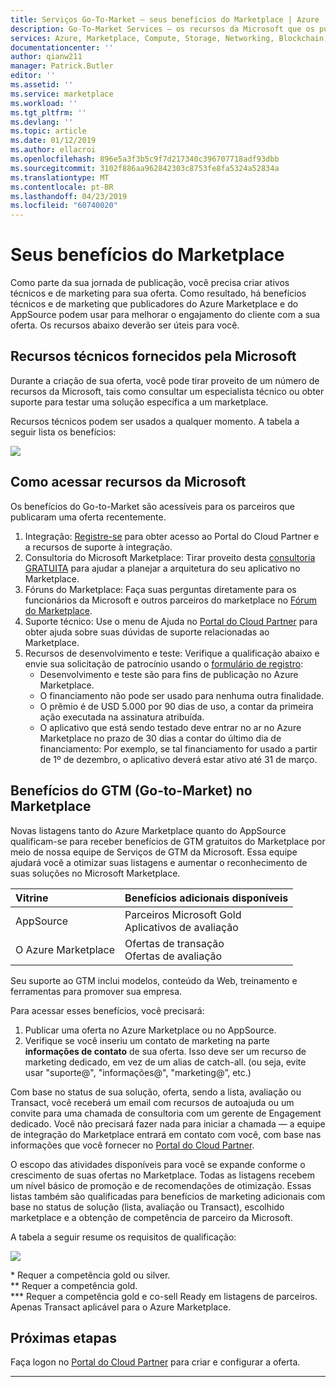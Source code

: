 ```yaml
---
title: Serviços Go-To-Market – seus benefícios do Marketplace | Azure
description: Go-To-Market Services – os recursos da Microsoft que os publicadores podem usar são descritos nesta seção.
services: Azure, Marketplace, Compute, Storage, Networking, Blockchain, Security
documentationcenter: ''
author: qianw211
manager: Patrick.Butler
editor: ''
ms.assetid: ''
ms.service: marketplace
ms.workload: ''
ms.tgt_pltfrm: ''
ms.devlang: ''
ms.topic: article
ms.date: 01/12/2019
ms.author: ellacroi
ms.openlocfilehash: 896e5a3f3b5c9f7d217340c396707718adf93dbb
ms.sourcegitcommit: 3102f886aa962842303c8753fe8fa5324a52834a
ms.translationtype: MT
ms.contentlocale: pt-BR
ms.lasthandoff: 04/23/2019
ms.locfileid: "60740020"
---
```

# <a name="your-marketplace-benefits"></a>Seus benefícios do Marketplace

Como parte da sua jornada de publicação, você precisa criar ativos técnicos e de marketing para sua oferta. Como resultado, há benefícios técnicos e de marketing que publicadores do Azure Marketplace e do AppSource podem usar para melhorar o engajamento do cliente com a sua oferta. Os recursos abaixo deverão ser úteis para você.

## <a name="technical-resources-provided-by-microsoft"></a>Recursos técnicos fornecidos pela Microsoft

Durante a criação de sua oferta, você pode tirar proveito de um número de recursos da Microsoft, tais como consultar um especialista técnico ou obter suporte para testar uma solução específica a um marketplace.

Recursos técnicos podem ser usados a qualquer momento.  A tabela a seguir lista os benefícios:

![](./media/marketplace-publishers-guide/technical-benefit-table.png)

## <a name="how-to-access-microsoft-resources"></a>Como acessar recursos da Microsoft

Os benefícios do Go-to-Market são acessíveis para os parceiros que publicaram uma oferta recentemente. 

1. Integração: [Registre-se](https://azuremarketplace.microsoft.com/sell) para obter acesso ao Portal do Cloud Partner e a recursos de suporte à integração.
2. Consultoria do Microsoft Marketplace: Tirar proveito desta [consultoria GRATUITA](https://support.microsoft.com/help/4010317/microsoft-marketplaces-consultation) para ajudar a planejar a arquitetura do seu aplicativo no Marketplace.
3. Fóruns do Marketplace: Faça suas perguntas diretamente para os funcionários da Microsoft e outros parceiros do marketplace no [Fórum do Marketplace](https://www.microsoftpartnercommunity.com/t5/Azure-Marketplace-and-AppSource/bd-p/2222).
4. Suporte técnico: Use o menu de Ajuda no [Portal do Cloud Partner](https://cloudpartner.azure.com/) para obter ajuda sobre suas dúvidas de suporte relacionadas ao Marketplace. 
5. Recursos de desenvolvimento e teste: Verifique a qualificação abaixo e envie sua solicitação de patrocínio usando o [formulário de registro](https://forms.office.com/Pages/ResponsePage.aspx?id=v4j5cvGGr0GRqy180BHbR3omd2bW7etLoEoufw2-vMdUNUkxSjQ5V0hJOEtZSks3ME45TDJNTkVUTi4u):
    * Desenvolvimento e teste são para fins de publicação no Azure Marketplace.
    * O financiamento não pode ser usado para nenhuma outra finalidade.
    * O prêmio é de USD 5.000 por 90 dias de uso, a contar da primeira ação executada na assinatura atribuída.
    * O aplicativo que está sendo testado deve entrar no ar no Azure Marketplace no prazo de 30 dias a contar do último dia de financiamento: Por exemplo, se tal financiamento for usado a partir de 1º de dezembro, o aplicativo deverá estar ativo até 31 de março.

## <a name="go-to-market-gtm-benefits-in-the-marketplace"></a>Benefícios do GTM (Go-to-Market) no Marketplace

Novas listagens tanto do Azure Marketplace quanto do AppSource qualificam-se para receber benefícios de GTM gratuitos do Marketplace por meio de nossa equipe de Serviços de GTM da Microsoft. Essa equipe ajudará você a otimizar suas listagens e aumentar o reconhecimento de suas soluções no Microsoft Marketplace.

| Vitrine | Benefícios adicionais disponíveis |
|:--- |:--- |
| AppSource |  Parceiros Microsoft Gold <br> Aplicativos de avaliação |
| O Azure Marketplace | Ofertas de transação <br> Ofertas de avaliação |

Seu suporte ao GTM inclui modelos, conteúdo da Web, treinamento e ferramentas para promover sua empresa.

Para acessar esses benefícios, você precisará:

1. Publicar uma oferta no Azure Marketplace ou no AppSource.
2. Verifique se você inseriu um contato de marketing na parte **informações de contato** de sua oferta. Isso deve ser um recurso de marketing dedicado, em vez de um alias de catch-all. (ou seja, evite usar "suporte\@", "informações\@", "marketing\@”, etc.)

Com base no status de sua solução, oferta, sendo a lista, avaliação ou Transact, você receberá um email com recursos de autoajuda ou um convite para uma chamada de consultoria com um gerente de Engagement dedicado. Você não precisará fazer nada para iniciar a chamada — a equipe de integração do Marketplace entrará em contato com você, com base nas informações que você fornecer no [Portal do Cloud Partner](https://cloudpartner.azure.com/).

O escopo das atividades disponíveis para você se expande conforme o crescimento de suas ofertas no Marketplace. Todas as listagens recebem um nível básico de promoção e de recomendações de otimização.  Essas listas também são qualificadas para benefícios de marketing adicionais com base no status de solução (lista, avaliação ou Transact), escolhido marketplace e a obtenção de competência de parceiro da Microsoft.

A tabela a seguir resume os requisitos de qualificação:

![](./media/marketplace-publishers-guide/gtm-activities-table.png)

\* Requer a competência gold ou silver. <br>
\*\* Requer a competência gold. <br>
\*\*\* Requer a competência gold e co-sell Ready em listagens de parceiros. <br>
Apenas Transact aplicável para o Azure Marketplace.

## <a name="next-steps"></a>Próximas etapas

Faça logon no [Portal do Cloud Partner](https://cloudpartner.azure.com/) para criar e configurar a oferta.

---
